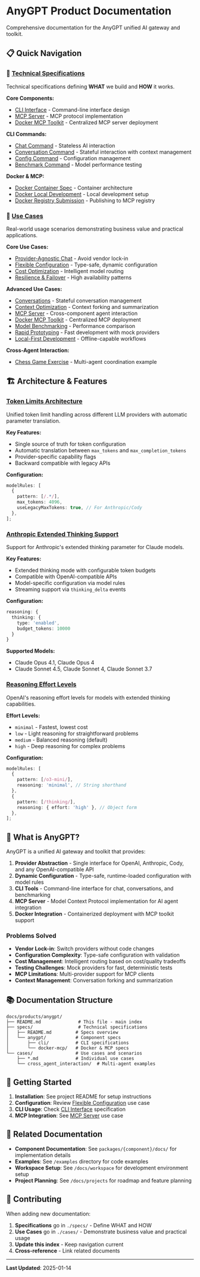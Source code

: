 # AnyGPT Product Documentation

Comprehensive documentation for the AnyGPT unified AI gateway and toolkit.

## 📋 Quick Navigation

### 📖 [Technical Specifications](./specs/README.md)

Technical specifications defining **WHAT** we build and **HOW** it works.

**Core Components:**

- [CLI Interface](./specs/anygpt/cli/README.md) - Command-line interface design
- [MCP Server](./specs/anygpt/docker-mcp/mcp-server.md) - MCP protocol implementation
- [Docker MCP Toolkit](./specs/anygpt/docker-mcp/docker-mcp-toolkit.md) - Centralized MCP server deployment

**CLI Commands:**

- [Chat Command](./specs/anygpt/cli/chat.md) - Stateless AI interaction
- [Conversation Command](./specs/anygpt/cli/conversation.md) - Stateful interaction with context management
- [Config Command](./specs/anygpt/cli/config.md) - Configuration management
- [Benchmark Command](./specs/anygpt/cli/benchmark.md) - Model performance testing

**Docker & MCP:**

- [Docker Container Spec](./specs/anygpt/docker-mcp/docker-container.md) - Container architecture
- [Docker Local Development](./specs/anygpt/docker-mcp/docker-local-development.md) - Local development setup
- [Docker Registry Submission](./specs/anygpt/docker-mcp/docker-registry-submission.md) - Publishing to MCP registry

### 🎯 [Use Cases](./cases/)

Real-world usage scenarios demonstrating business value and practical applications.

**Core Use Cases:**

- [Provider-Agnostic Chat](./cases/provider-agnostic-chat.md) - Avoid vendor lock-in
- [Flexible Configuration](./cases/flexible-configuration.md) - Type-safe, dynamic configuration
- [Cost Optimization](./cases/cost-optimization.md) - Intelligent model routing
- [Resilience & Failover](./cases/resilience-failover.md) - High availability patterns

**Advanced Use Cases:**

- [Conversations](./cases/conversations.md) - Stateful conversation management
- [Context Optimization](./cases/context-optimization.md) - Context forking and summarization
- [MCP Server](./cases/mcp-server.md) - Cross-component agent interaction
- [Docker MCP Toolkit](./cases/docker-mcp-toolkit.md) - Centralized MCP deployment
- [Model Benchmarking](./cases/model-benchmarking.md) - Performance comparison
- [Rapid Prototyping](./cases/rapid-prototyping.md) - Fast development with mock providers
- [Local-First Development](./cases/local-first-development.md) - Offline-capable workflows

**Cross-Agent Interaction:**

- [Chess Game Exercise](./cases/cross_agent_interaction/chess-game-exercise.md) - Multi-agent coordination example

## 🏗️ Architecture & Features

### [Token Limits Architecture](./architecture/token-limits-architecture.md)

Unified token limit handling across different LLM providers with automatic parameter translation.

**Key Features:**

- Single source of truth for token configuration
- Automatic translation between `max_tokens` and `max_completion_tokens`
- Provider-specific capability flags
- Backward compatible with legacy APIs

**Configuration:**

```typescript
modelRules: [
  {
    pattern: [/.*/],
    max_tokens: 4096,
    useLegacyMaxTokens: true, // For Anthropic/Cody
  },
];
```

### [Anthropic Extended Thinking Support](./features/anthropic-thinking-support.md)

Support for Anthropic's extended thinking parameter for Claude models.

**Key Features:**

- Extended thinking mode with configurable token budgets
- Compatible with OpenAI-compatible APIs
- Model-specific configuration via model rules
- Streaming support via `thinking_delta` events

**Configuration:**

```typescript
reasoning: {
  thinking: {
    type: 'enabled',
    budget_tokens: 10000
  }
}
```

**Supported Models:**

- Claude Opus 4.1, Claude Opus 4
- Claude Sonnet 4.5, Claude Sonnet 4, Claude Sonnet 3.7

### [Reasoning Effort Levels](./features/reasoning-effort-levels.md)

OpenAI's reasoning effort levels for models with extended thinking capabilities.

**Effort Levels:**

- `minimal` - Fastest, lowest cost
- `low` - Light reasoning for straightforward problems
- `medium` - Balanced reasoning (default)
- `high` - Deep reasoning for complex problems

**Configuration:**

```typescript
modelRules: [
  {
    pattern: [/o3-mini/],
    reasoning: 'minimal', // String shorthand
  },
  {
    pattern: [/thinking/],
    reasoning: { effort: 'high' }, // Object form
  },
];
```

## 🎯 What is AnyGPT?

AnyGPT is a unified AI gateway and toolkit that provides:

1. **Provider Abstraction** - Single interface for OpenAI, Anthropic, Cody, and any OpenAI-compatible API
2. **Dynamic Configuration** - Type-safe, runtime-loaded configuration with model rules
3. **CLI Tools** - Command-line interface for chat, conversations, and benchmarking
4. **MCP Server** - Model Context Protocol implementation for AI agent integration
5. **Docker Integration** - Containerized deployment with MCP toolkit support

### Problems Solved

- **Vendor Lock-in**: Switch providers without code changes
- **Configuration Complexity**: Type-safe configuration with validation
- **Cost Management**: Intelligent routing based on cost/quality tradeoffs
- **Testing Challenges**: Mock providers for fast, deterministic tests
- **MCP Limitations**: Multi-provider support for MCP clients
- **Context Management**: Conversation forking and summarization

## 📚 Documentation Structure

```
docs/products/anygpt/
├── README.md              # This file - main index
├── specs/                 # Technical specifications
│   ├── README.md         # Specs overview
│   └── anygpt/           # Component specs
│       ├── cli/          # CLI specifications
│       └── docker-mcp/   # Docker & MCP specs
└── cases/                # Use cases and scenarios
    ├── *.md              # Individual use cases
    └── cross_agent_interaction/  # Multi-agent examples
```

## 🚀 Getting Started

1. **Installation**: See project README for setup instructions
2. **Configuration**: Review [Flexible Configuration](./cases/flexible-configuration.md) use case
3. **CLI Usage**: Check [CLI Interface](./specs/anygpt/cli/README.md) specification
4. **MCP Integration**: See [MCP Server](./cases/mcp-server.md) use case

## 🔗 Related Documentation

- **Component Documentation**: See `packages/{component}/docs/` for implementation details
- **Examples**: See `/examples` directory for code examples
- **Workspace Setup**: See `/docs/workspace` for development environment setup
- **Project Planning**: See `/docs/projects` for roadmap and feature planning

## 📝 Contributing

When adding new documentation:

1. **Specifications** go in `./specs/` - Define WHAT and HOW
2. **Use Cases** go in `./cases/` - Demonstrate business value and practical usage
3. **Update this index** - Keep navigation current
4. **Cross-reference** - Link related documents

---

**Last Updated**: 2025-01-14
